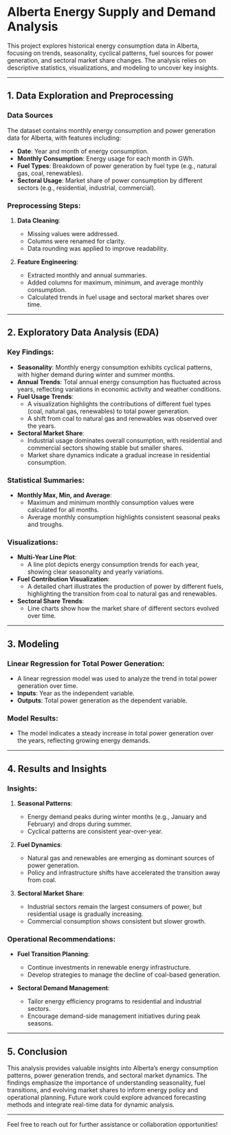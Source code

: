 # Alberta Energy Supply and Demand Analysis

This project explores historical energy consumption data in Alberta, focusing on trends, seasonality, cyclical patterns, fuel sources for power generation, and sectoral market share changes. The analysis relies on descriptive statistics, visualizations, and modeling to uncover key insights.

---

## 1. Data Exploration and Preprocessing

### Data Sources
The dataset contains monthly energy consumption and power generation data for Alberta, with features including:
- **Date**: Year and month of energy consumption.
- **Monthly Consumption**: Energy usage for each month in GWh.
- **Fuel Types**: Breakdown of power generation by fuel type (e.g., natural gas, coal, renewables).
- **Sectoral Usage**: Market share of power consumption by different sectors (e.g., residential, industrial, commercial).

### Preprocessing Steps:
1. **Data Cleaning**:
   - Missing values were addressed.
   - Columns were renamed for clarity.
   - Data rounding was applied to improve readability.

2. **Feature Engineering**:
   - Extracted monthly and annual summaries.
   - Added columns for maximum, minimum, and average monthly consumption.
   - Calculated trends in fuel usage and sectoral market shares over time.

---

## 2. Exploratory Data Analysis (EDA)

### Key Findings:
- **Seasonality**: Monthly energy consumption exhibits cyclical patterns, with higher demand during winter and summer months.
- **Annual Trends**: Total annual energy consumption has fluctuated across years, reflecting variations in economic activity and weather conditions.
- **Fuel Usage Trends**:
  - A visualization highlights the contributions of different fuel types (coal, natural gas, renewables) to total power generation.
  - A shift from coal to natural gas and renewables was observed over the years.
- **Sectoral Market Share**:
  - Industrial usage dominates overall consumption, with residential and commercial sectors showing stable but smaller shares.
  - Market share dynamics indicate a gradual increase in residential consumption.

### Statistical Summaries:
- **Monthly Max, Min, and Average**:
  - Maximum and minimum monthly consumption values were calculated for all months.
  - Average monthly consumption highlights consistent seasonal peaks and troughs.

### Visualizations:
- **Multi-Year Line Plot**:
  - A line plot depicts energy consumption trends for each year, showing clear seasonality and yearly variations.
- **Fuel Contribution Visualization**:
  - A detailed chart illustrates the production of power by different fuels, highlighting the transition from coal to natural gas and renewables.
- **Sectoral Share Trends**:
  - Line charts show how the market share of different sectors evolved over time.

---

## 3. Modeling

### Linear Regression for Total Power Generation:
- A linear regression model was used to analyze the trend in total power generation over time.
- **Inputs**: Year as the independent variable.
- **Outputs**: Total power generation as the dependent variable.

### Model Results:
- The model indicates a steady increase in total power generation over the years, reflecting growing energy demands.

---

## 4. Results and Insights

### Insights:
1. **Seasonal Patterns**:
   - Energy demand peaks during winter months (e.g., January and February) and drops during summer.
   - Cyclical patterns are consistent year-over-year.

2. **Fuel Dynamics**:
   - Natural gas and renewables are emerging as dominant sources of power generation.
   - Policy and infrastructure shifts have accelerated the transition away from coal.

3. **Sectoral Market Share**:
   - Industrial sectors remain the largest consumers of power, but residential usage is gradually increasing.
   - Commercial consumption shows consistent but slower growth.

### Operational Recommendations:
- **Fuel Transition Planning**:
  - Continue investments in renewable energy infrastructure.
  - Develop strategies to manage the decline of coal-based generation.

- **Sectoral Demand Management**:
  - Tailor energy efficiency programs to residential and industrial sectors.
  - Encourage demand-side management initiatives during peak seasons.

---

## 5. Conclusion
This analysis provides valuable insights into Alberta’s energy consumption patterns, power generation trends, and sectoral market dynamics. The findings emphasize the importance of understanding seasonality, fuel transitions, and evolving market shares to inform energy policy and operational planning. Future work could explore advanced forecasting methods and integrate real-time data for dynamic analysis.

---

Feel free to reach out for further assistance or collaboration opportunities!
